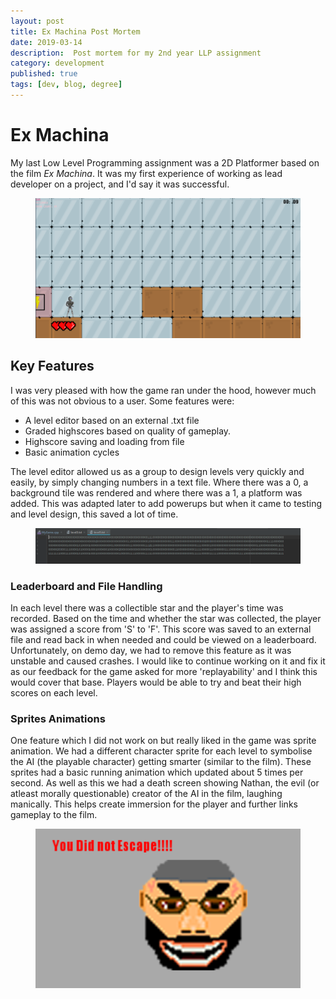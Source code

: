 ```yaml
---
layout: post
title: Ex Machina Post Mortem
date: 2019-03-14
description:  Post mortem for my 2nd year LLP assignment
category: development
published: true
tags: [dev, blog, degree]
---
```


# Ex Machina


My last Low Level Programming assignment was a 2D Platformer based on the film *Ex Machina*.
It was my first experience of working as lead developer on a project, and I'd say it was successful.

<figure>
    <img src="../assets/img/ExMachina1.PNG">
   </figure>


## Key Features
I was very pleased with how the game ran under the hood, however much of this was not obvious to a user.
Some features were:
- A level editor based on an external .txt file 
- Graded highscores based on quality of gameplay. 
- Highscore saving and loading from file
- Basic animation cycles

<!--more-->
The level editor allowed us as a group to design levels very quickly and easily, by simply changing numbers in a text file. 
Where there was a 0, a background tile was rendered and where there was a 1, a platform was added. This was adapted later to add powerups but when it came to testing and level design, this saved a lot of time.
<figure>
    <img src="../assets/img/ExMachina3.PNG">
   </figure>

### Leaderboard and File Handling
In each level there was a collectible star and the player's time was recorded. Based on the time and whether the star was collected, the player was assigned a score from 'S' to 'F'. This score was saved to an external file and read back in when needed and could be viewed on a leaderboard.
Unfortunately, on demo day, we had to remove this feature as it was unstable and caused crashes. I would like to continue working on it and fix it as our feedback for the game asked for more 'replayability' and I think this would cover that base. Players would be able to try and beat their high scores on each level.

### Sprites Animations
One feature which I did not work on but really liked in the game was sprite animation. We had a different character sprite for each level to symbolise the AI (the playable character) getting smarter (similar to the film). 
These sprites had a basic running animation which updated about 5 times per second.
As well as this we had a death screen showing Nathan, the evil (or atleast morally questionable) creator of the AI in the film, laughing manically. This helps create immersion for the player and further links gameplay to the film.
<figure>
    <img src="../assets/img/ExMachina2.PNG">
   </figure>

